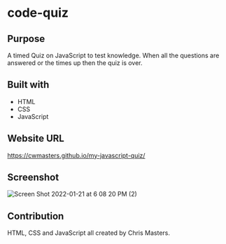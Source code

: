 # code-quiz

## Purpose

A timed Quiz on JavaScript to test knowledge. When all the questions are answered or the times up then the quiz is over.

## Built with
* HTML
* CSS
* JavaScript

## Website URL 
https://cwmasters.github.io/my-javascript-quiz/

## Screenshot
![Screen Shot 2022-01-21 at 6 08 20 PM (2)](https://user-images.githubusercontent.com/95546410/150618770-3cbcc44a-b3bc-4ce7-a825-00983d8072c8.png)


## Contribution
HTML, CSS and JavaScript all created by Chris Masters.
